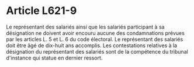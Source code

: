 # Article L621-9

Le représentant des salariés ainsi que les salariés participant à sa désignation ne doivent avoir encouru aucune des condamnations prévues par les articles L. 5 et L. 6 du code électoral. Le représentant des salariés doit être âgé de dix-huit ans accomplis.   Les contestations relatives à la désignation du représentant des salariés sont de la compétence du tribunal d'instance qui statue en dernier ressort.